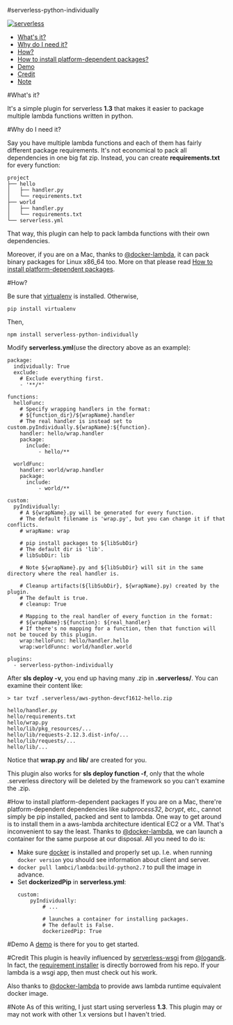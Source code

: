 #serverless-python-individually

[![serverless](http://public.serverless.com/badges/v3.svg)](http://www.serverless.com)

- [What's it?](#whats-it)
- [Why do I need it?](#why-do-i-need-it)
- [How?](#how)
- [How to install platform-dependent packages?](#how-to-install-platform-dependent-packages)
- [Demo](#demo)
- [Credit](#credit)
- [Note](#note)


#What's it?

It's a simple plugin for serverless **1.3** that makes it easier to package multiple lambda functions written in python.


#Why do I need it?

Say you have multiple lambda functions and each of them has fairly different package requirements. It's not economical to pack all dependencies in one big fat zip. Instead, you can create **requirements.txt** for every function:

```
project
├── hello
│   ├── handler.py
│   └── requirements.txt
├── world
│   ├── handler.py
│   └── requirements.txt
└── serverless.yml
```

That way, this plugin can help to pack lambda functions with their own dependencies.

Moreover, if you are on a Mac, thanks to [@docker-lambda](https://github.com/lambci/docker-lambda), it can pack binary packages for Linux x86_64 too. More on that please read [How to install platform-dependent packages](#how-to-install-platform-dependent-packages).


#How?

Be sure that [virtualenv](https://pypi.python.org/pypi/virtualenv/) is installed. Otherwise,

`pip install virtualenv`

Then,

`npm install serverless-python-individually`

Modify **serverless.yml**(use the directory above as an example):
```
package:
  individually: True
  exclude:
    # Exclude everything first.
    - '**/*'

functions:
  helloFunc:
    # Specify wrapping handlers in the format:
    # ${function_dir}/${wrapName}.handler
    # The real handler is instead set to custom.pyIndividually.${wrapName}:${function}.
    handler: hello/wrap.handler
    package:
      include:
          - hello/**

  worldFunc:
    handler: world/wrap.handler
    package:
      include:
          - world/**

custom:
  pyIndividually:
    # A ${wrapName}.py will be generated for every function.
    # The default filename is 'wrap.py', but you can change it if that conflicts.
    # wrapName: wrap

    # pip install packages to ${libSubDir} 
    # The default dir is 'lib'.
    # libSubDir: lib

    # Note ${wrapName}.py and ${libSubDir} will sit in the same directory where the real handler is.

    # Cleanup artifacts(${libSubDir}, ${wrapName}.py) created by the plugin.
    # The default is true.
    # cleanup: True

    # Mapping to the real handler of every function in the format:
    # ${wrapName}:${function}: ${real_handler}
    # If there's no mapping for a function, then that function will not be touced by this plugin.
    wrap:helloFunc: hello/handler.hello
    wrap:worldFunnc: world/handler.world

plugins:
  - serverless-python-individually

```

After **sls deploy -v**, you end up having many .zip in **.serverless/**. You can examine their content like:

```
> tar tvzf .serverless/aws-python-devcf1612-hello.zip

hello/handler.py
hello/requirements.txt
hello/wrap.py
hello/lib/pkg_resources/...
hello/lib/requests-2.12.3.dist-info/...
hello/lib/requests/...
hello/lib/...

```

Notice that **wrap.py** and **lib/** are created for you.

This plugin also works for **sls deploy function -f**, only that the whole .serverless directory will be deleted by the framework so you can't examine the .zip.


#How to install platform-dependent packages
If you are on a Mac, there're platform-dependent dependencies like *subprocess32*, *bcrypt*, etc., cannot simply be pip installed, packed and sent to lambda. One way to get around is to install them in a aws-lambda architecture identical EC2 or a VM. That's inconvenient to say the least. Thanks to [@docker-lambda](https://github.com/lambci/docker-lambda), we can launch a container for the same purpose at our disposal. All you need to do is:

- Make sure [docker](https://docs.docker.com/engine/installation/mac/) is installed and properly set up. I.e. when running `docker version` you should see information about client and server.
- `docker pull lambci/lambda:build-python2.7` to pull the image in advance.
- Set **dockerizedPip** in **serverless.yml**:
    ```
    custom:
        pyIndividually:
            # ...

            # launches a container for installing packages.
            # The default is False.
            dockerizedPip: True
    ```

#Demo
A [demo](https://github.com/cfchou/serverless-python-individually-demo) is there for you to get started.

#Credit
This plugin is heavily influenced by [serverless-wsgi](https://github.com/logandk/serverless-wsgi) from [@logandk](https://github.com/logandk). In fact, the [requirement installer](https://github.com/cfchou/serverless-python-individually/blob/master/requirements.py) is directly borrowed from his repo. If your lambda is a wsgi app, then must check out his work.

Also thanks to [@docker-lambda](https://github.com/lambci/docker-lambda) to provide aws lambda runtime equivalent docker image.


#Note
As of this writing, I just start using serverless **1.3**. This plugin may or may
not work with other 1.x versions but I haven't tried. 







